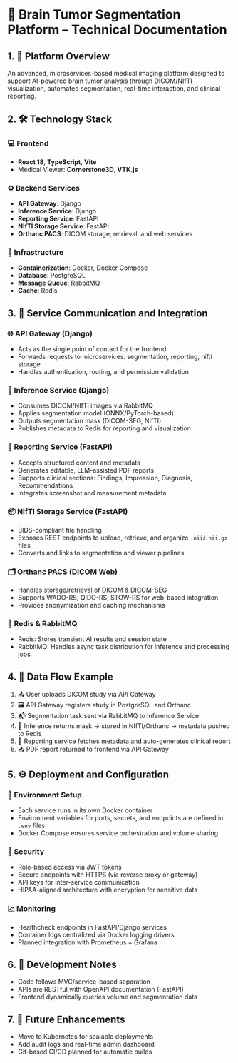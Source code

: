 # 🧠 Brain Tumor Segmentation Platform – Technical Documentation

## 1. 🧾 Platform Overview

An advanced, microservices-based medical imaging platform designed to support AI-powered brain tumor analysis through DICOM/NIfTI visualization, automated segmentation, real-time interaction, and clinical reporting.

## 2. 🛠️ Technology Stack

### 💻 Frontend

* **React 18**, **TypeScript**, **Vite**
* Medical Viewer: **Cornerstone3D**, **VTK.js**

### ⚙️ Backend Services

* **API Gateway**: Django
* **Inference Service**: Django
* **Reporting Service**: FastAPI
* **NIfTI Storage Service**: FastAPI
* **Orthanc PACS**: DICOM storage, retrieval, and web services

### 🧱 Infrastructure

* **Containerization**: Docker, Docker Compose
* **Database**: PostgreSQL
* **Message Queue**: RabbitMQ
* **Cache**: Redis

## 3. 🔗 Service Communication and Integration

### 🌐 API Gateway (Django)

* Acts as the single point of contact for the frontend
* Forwards requests to microservices: segmentation, reporting, nifti storage
* Handles authentication, routing, and permission validation

### 🧠 Inference Service (Django)

* Consumes DICOM/NIfTI images via RabbitMQ
* Applies segmentation model (ONNX/PyTorch-based)
* Outputs segmentation mask (DICOM-SEG, NIfTI)
* Publishes metadata to Redis for reporting and visualization

### 📝 Reporting Service (FastAPI)

* Accepts structured content and metadata
* Generates editable, LLM-assisted PDF reports
* Supports clinical sections: Findings, Impression, Diagnosis, Recommendations
* Integrates screenshot and measurement metadata

### 📦 NIfTI Storage Service (FastAPI)

* BIDS-compliant file handling
* Exposes REST endpoints to upload, retrieve, and organize `.nii`/`.nii.gz` files
* Converts and links to segmentation and viewer pipelines

### 🗂️ Orthanc PACS (DICOM Web)

* Handles storage/retrieval of DICOM & DICOM-SEG
* Supports WADO-RS, QIDO-RS, STOW-RS for web-based integration
* Provides anonymization and caching mechanisms

### 🧩 Redis & RabbitMQ

* Redis: Stores transient AI results and session state
* RabbitMQ: Handles async task distribution for inference and processing jobs

## 4. 🔄 Data Flow Example

1. 📤 User uploads DICOM study via API Gateway
2. 🗃️ API Gateway registers study in PostgreSQL and Orthanc
3. 📬 Segmentation task sent via RabbitMQ to Inference Service
4. 🧠 Inference returns mask → stored in NIfTI/Orthanc → metadata pushed to Redis
5. 📑 Reporting service fetches metadata and auto-generates clinical report
6. 📥 PDF report returned to frontend via API Gateway

## 5. ⚙️ Deployment and Configuration

### 🧪 Environment Setup

* Each service runs in its own Docker container
* Environment variables for ports, secrets, and endpoints are defined in `.env` files
* Docker Compose ensures service orchestration and volume sharing

### 🔐 Security

* Role-based access via JWT tokens
* Secure endpoints with HTTPS (via reverse proxy or gateway)
* API keys for inter-service communication
* HIPAA-aligned architecture with encryption for sensitive data

### 📈 Monitoring

* Healthcheck endpoints in FastAPI/Django services
* Container logs centralized via Docker logging drivers
* Planned integration with Prometheus + Grafana

## 6. 🧪 Development Notes

* Code follows MVC/service-based separation
* APIs are RESTful with OpenAPI documentation (FastAPI)
* Frontend dynamically queries volume and segmentation data

## 7. 🚀 Future Enhancements

* Move to Kubernetes for scalable deployments
* Add audit logs and real-time admin dashboard
* Git-based CI/CD planned for automatic builds
